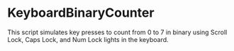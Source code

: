 # KeyboardBinaryCounter
This script simulates key presses to count from 0 to 7 in binary using Scroll Lock, Caps Lock, and Num Lock lights in the keyboard.
